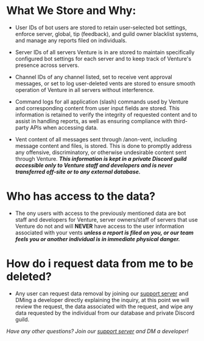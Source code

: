 # What We Store and Why:

- User IDs of bot users are stored to retain user-selected bot settings, enforce server, global, tip (feedback), and guild owner blacklist systems, and manage any reports filed on individuals.

- Server IDs of all servers Venture is in are stored to maintain specifically configured bot settings for each server and to keep track of Venture's presence across servers.

- Channel IDs of any channel listed, set to receive vent approval messages, or set to log user-deleted vents are stored to ensure smooth operation of Venture in all servers without interference.

- Command logs for all application (slash) commands used by Venture and corresponding content from user input fields are stored. This information is retained to verify the integrity of requested content and to assist in handling reports, as well as ensuring compliance with third-party APIs when accessing data.

- Vent content of all messages sent through /anon-vent, including message content and files, is stored. This is done to promptly address any offensive, discriminatory, or otherwise undesirable content sent through Venture. ***This information is kept in a private Discord guild accessible only to Venture staff and developers and is never transferred off-site or to any external database.***

# Who has access to the data?

- The ony users with access to the previously mentioned data are bot staff and developers for Venture, server owners/staff of servers that use Venture do not and will **NEVER** have access to the user information associated with your vents ***unless a report is filed on you, or our team feels you or another individual is in immediate physical danger.***

# How do i request data from me to be deleted?
- Any user can request data removal by joining our [support server](https://discord.gg/47zwGyHCtW) and DMing a developer directly explaining the inquiry, at this point we will review the request, the data associated with the request, and wipe any data requested by the individual from our database and private Discord guild.

*Have any other questions? Join our [support server](https://discord.gg/47zwGyHCtW) and DM a developer!*

